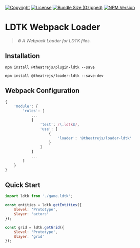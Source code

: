 [![Copyright](https://img.shields.io/badge/©-deformhead-white.svg)](https://github.com/deformhead) [![License](https://img.shields.io/badge/license-MIT-blue.svg)](https://github.com/theatrejs/loader-ldtk/blob/master/LICENSE) [![Bundle Size (Gzipped)](https://img.shields.io/bundlejs/size/@theatrejs/loader-ldtk@latest)](https://www.npmjs.com/package/@theatrejs/loader-ldtk/v/latest) [![NPM Version](https://img.shields.io/npm/v/@theatrejs/loader-ldtk/latest)](https://www.npmjs.com/package/@theatrejs/loader-ldtk/v/latest)

# LDTK Webpack Loader

> *⚙️ A Webpack Loader for LDTK files.*

## Installation

```shell
npm install @theatrejs/plugin-ldtk --save
```

```shell
npm install @theatrejs/loader-ldtk --save-dev
```

## Webpack Configuration

```javascript
{
    'module': {
        'rules': [
            ...
            {
                'test': /\.ldtk$/,
                'use': [
                    {
                        'loader': '@theatrejs/loader-ldtk'
                    }
                ]
            }
            ...
        ]
    }
}
```

## Quick Start

```javascript
import ldtk from './game.ldtk';

const entities = ldtk.getEntities({
    $level: 'Prototype',
    $layer: 'actors'
});

const grid = ldtk.getGrid({
    $level: 'Prototype',
    $layer: 'grid'
});
```
